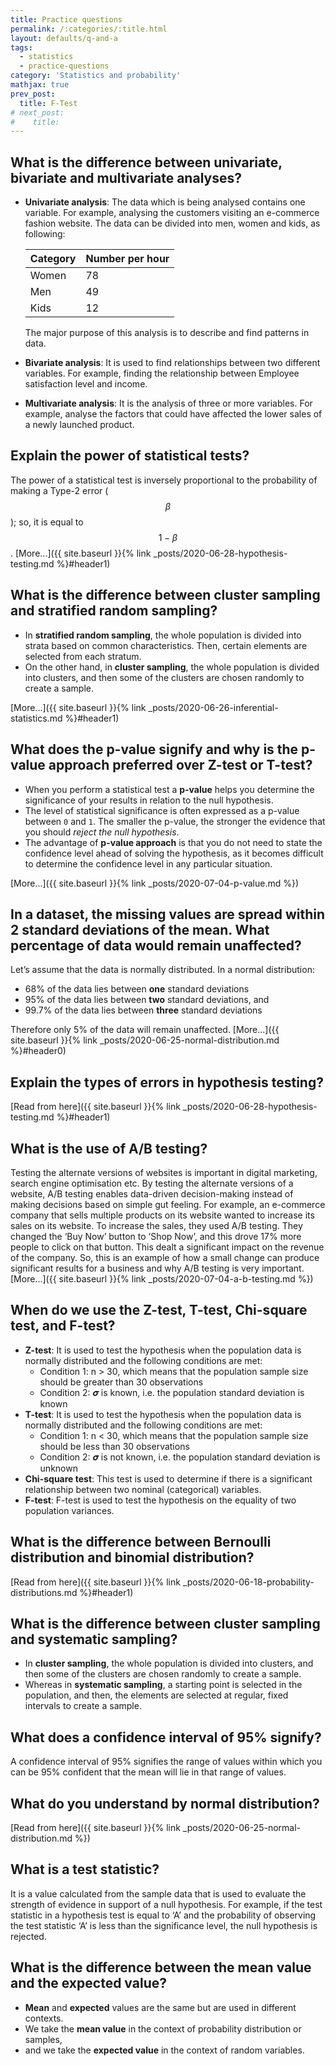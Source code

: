 ```yaml
---
title: Practice questions
permalink: /:categories/:title.html
layout: defaults/q-and-a
tags:
  - statistics
  - practice-questions
category: 'Statistics and probability'
mathjax: true
prev_post: 
  title: F-Test
# next_post: 
#    title: 
---
```


## What is the difference between univariate, bivariate and multivariate analyses?

+ **Univariate analysis**: The data which is being analysed contains one variable. For example, analysing the customers visiting an e-commerce fashion website. The data can be divided into men, women and kids, as following:  
  
  Category | Number per hour
  --- | ---
  Women | 78
  Men | 49
  Kids | 12

  The major purpose of this analysis is to describe and find patterns in data.
+ **Bivariate analysis**: It is used to find relationships between two different variables. For example, finding the relationship between Employee satisfaction level and income.
+ **Multivariate analysis**: It is the analysis of three or more variables. For example, analyse the factors that could have affected the lower sales of a newly launched product.

<!--more-->

## Explain the power of statistical tests?

The power of a statistical test is inversely proportional to the probability of making a Type-2 error ($$ \beta $$); so, it is equal to $$ 1 - \beta $$. [More...]({{ site.baseurl }}{% link _posts/2020-06-28-hypothesis-testing.md %}#header1)

## What is the difference between cluster sampling and stratified random sampling?

+ In **stratified random sampling**, the whole population is divided into strata based on common characteristics. Then, certain elements are selected from each stratum.
+ On the other hand, in **cluster sampling**, the whole population is divided into clusters, and then some of the clusters are chosen randomly to create a sample.

[More...]({{ site.baseurl }}{% link _posts/2020-06-26-inferential-statistics.md %}#header1)

## What does the p-value signify and why is the p-value approach preferred over Z-test or T-test?

+ When you perform a statistical test a **p-value** helps you determine the significance of your results in relation to the null hypothesis.
+ The level of statistical significance is often expressed as a p-value between `0` and `1`. The smaller the p-value, the stronger the evidence that you should *reject the null hypothesis*.
+ The advantage of **p-value approach** is that you do not need to state the confidence level ahead of solving the hypothesis, as it becomes difficult to determine the confidence level in any particular situation.

[More...]({{ site.baseurl }}{% link _posts/2020-07-04-p-value.md %})

## In a dataset, the missing values are spread within 2 standard deviations of the mean. What percentage of data would remain unaffected?

Let’s assume that the data is normally distributed. In a normal distribution:

+ 68% of the data lies between **one** standard deviations
+ 95% of the data lies between **two** standard deviations, and
+ 99.7% of the data lies between **three** standard deviations

Therefore only 5% of the data will remain unaffected. [More...]({{ site.baseurl }}{% link _posts/2020-06-25-normal-distribution.md %}#header0)

## Explain the types of errors in hypothesis testing?

[Read from here]({{ site.baseurl }}{% link _posts/2020-06-28-hypothesis-testing.md %}#header1)

## What is the use of A/B testing?

Testing the alternate versions of websites is important in digital marketing, search engine optimisation etc. By testing the alternate versions of a website, A/B testing enables data-driven decision-making instead of making decisions based on simple gut feeling.
For example, an e-commerce company that sells multiple products on its website wanted to increase its sales on its website. To increase the sales, they used A/B testing. They changed the ‘Buy Now’ button to ‘Shop Now’, and this drove 17% more people to click on that button. This dealt a significant impact on the revenue of the company. So, this is an example of how a small change can produce significant results for a business and why A/B testing is very important. [More...]({{ site.baseurl }}{% link _posts/2020-07-04-a-b-testing.md %})

## When do we use the Z-test, T-test, Chi-square test, and F-test?

+ **Z-test**: It is used to test the hypothesis when the population data is normally distributed and the following conditions are met:
  + Condition 1: n > 30, which means that the population sample size should be greater than 30 observations
  + Condition 2: 𝝈 is known, i.e. the population standard deviation is known
+ **T-test**: It is used to test the hypothesis when the population data is normally distributed and the following conditions are met:
  + Condition 1: n < 30, which means that the population sample size should be less than 30 observations
  + Condition 2: 𝝈 is not known, i.e. the population standard deviation is unknown
+ **Chi-square test**: This test is used to determine if there is a significant relationship between two nominal (categorical) variables.
+ **F-test**: F-test is used to test the hypothesis on the equality of two population variances.

## What is the difference between Bernoulli distribution and binomial distribution?

[Read from here]({{ site.baseurl }}{% link _posts/2020-06-18-probability-distributions.md %}#header1)

## What is the difference between cluster sampling and systematic sampling?

+ In **cluster sampling**, the whole population is divided into clusters, and then some of the clusters are chosen randomly to create a sample.
+ Whereas in **systematic sampling**, a starting point is selected in the population, and then, the elements are selected at regular, fixed intervals to create a sample.

## What does a confidence interval of 95% signify?

A confidence interval of 95% signifies the range of values within which you can be 95% confident that the mean will lie in that range of values.

## What do you understand by normal distribution?

[Read from here]({{ site.baseurl }}{% link _posts/2020-06-25-normal-distribution.md %})

## What is a test statistic?

It is a value calculated from the sample data that is used to evaluate the strength of evidence in support of a null hypothesis.
For example, if the test statistic in a hypothesis test is equal to ‘A’ and the probability of observing the test statistic ‘A’ is less than the significance level, the null hypothesis is rejected.

## What is the difference between the mean value and the expected value?

+ **Mean** and **expected** values are the same but are used in different contexts.
+ We take the **mean value** in the context of probability distribution or samples,
+ and we take the **expected value** in the context of random variables.
